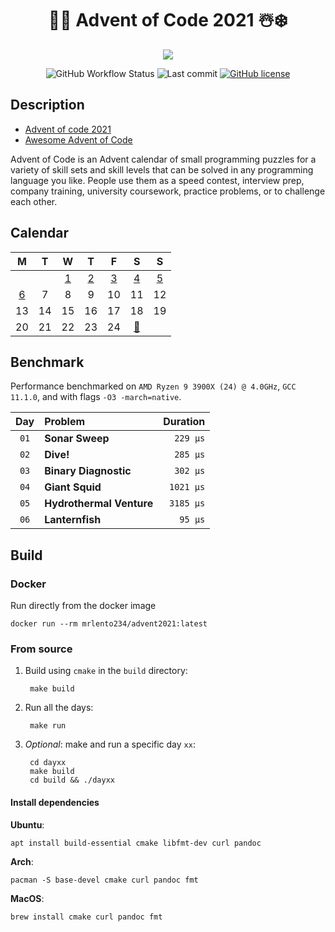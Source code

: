 <div align="center">

# 🎅🎄 Advent of Code 2021 ☃️❄️
 

![](https://img.shields.io/badge/stars%20⭐-12-gold.svg)

![GitHub Workflow Status](https://img.shields.io/github/workflow/status/lento234/advent2021/CMake)
![Last commit](https://img.shields.io/github/last-commit/lento234/advent2021)
[![GitHub license](https://img.shields.io/github/license/lento234/advent2021?color=blue)](https://github.com/lento234/advent2021/blob/main/LICENSE)

</div>


## Description

- [Advent of code 2021](https://adventofcode.com/2021/)
- [Awesome Advent of Code](https://github.com/Bogdanp/awesome-advent-of-code)


Advent of Code is an Advent calendar of small programming puzzles for a variety of skill sets and skill levels that can be solved in any programming language you like. People use them as a speed contest, interview prep, company training, university coursework, practice problems, or to challenge each other. 

## Calendar

|          M           |   T   |          W           |          T           |          F           |              S              |          S           |
| :------------------: | :---: | :------------------: | :------------------: | :------------------: | :-------------------------: | :------------------: |
|                      |       | [1](day01/README.md) | [2](day02/README.md) | [3](day03/README.md) |    [4](day04/README.md)     | [5](day05/README.md) |
| [6](day06/README.md) |   7   |          8           |          9           |          10          |             11              |          12          |
|          13          |  14   |          15          |          16          |          17          |             18              |          19          |
|          20          |  21   |          22          |          23          |          24          | [🎁](https://bit.ly/3pnrWiY) |                      |

## Benchmark

Performance benchmarked on `AMD Ryzen 9 3900X (24) @ 4.0GHz`, `GCC 11.1.0`, and with flags `-O3 -march=native`. 


|  Day  | Problem                  |  Duration |
| :---: | :----------------------- | --------: |
| `01`  | **Sonar Sweep**          |  `229 μs` |
| `02`  | **Dive!**                |  `285 μs` |
| `03`  | **Binary Diagnostic**    |  `302 μs` |
| `04`  | **Giant Squid**          | `1021 μs` |
| `05`  | **Hydrothermal Venture** | `3185 μs` |
| `06`  | **Lanternfish**          |   `95 μs` |

## Build 

### Docker

Run directly from the docker image

    docker run --rm mrlento234/advent2021:latest

### From source

1. Build using `cmake` in the `build` directory:

        make build

2. Run all the days:

        make run

3. *Optional*: make and run a specific day `xx`:

        cd dayxx
        make build
        cd build && ./dayxx

#### Install dependencies

**Ubuntu**:
    
    apt install build-essential cmake libfmt-dev curl pandoc

**Arch**:

    pacman -S base-devel cmake curl pandoc fmt

**MacOS**: 

    brew install cmake curl pandoc fmt